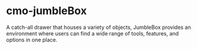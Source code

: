# cmo-jumbleBox

A  catch-all drawer that houses a variety of objects, JumbleBox provides an environment where users can find a wide range of tools, features, and options in one place.